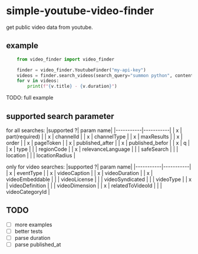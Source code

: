 # simple-youtube-video-finder
get public video data from youtube. 

## example

```python
    from video_finder import video_finder

    finder = video_finder.YoutubeFinder("my-api-key")
    videos = finder.search_videos(search_query="summon python", content_details=True)
    for v in videos:
        print(f"{v.title} - {v.duration}")
```
TODO: full example

## supported search parameter 

for all searches:
|supported ?| param name|
|-----------|-----------|
| x  | part(required)   |
| x  | channelId |
| x  | channelType  |
| x  | maxResults |
| x  | order |
| x  | pageToken |
| x  | published_after |
| x  | published_befor |
| x  | q |
| x  | type |
|    | regionCode |
| x  | relevanceLanguage |
|    | safeSearch  |
|    | location |
|    | locationRadius |

only for video searches:
|supported ?| param name|
|-----------|-----------|
| x  |  eventType |
| x  |  videoCaption |
| x  |  videoDuration |
| x  |  videoEmbeddable |
|    |  videoLicense  |
|    |  videoSyndicated  |
|    |  videoType  |
| x  |  videoDefinition  |
|    |  videoDimension  |
| x  |  relatedToVideoId |
|    |  videoCategoryId |

## TODO
- [ ] more examples
- [ ] better tests
- [ ] parse duration
- [ ] parse published_at

